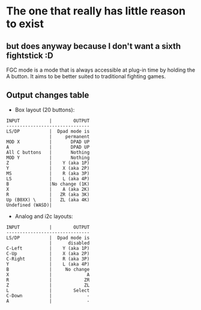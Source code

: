 # The one that really has little reason to exist
## but does anyway because I don't want a sixth fightstick :D

FGC mode is a mode that is always accessible at plug-in time by holding the A button. It aims to be better suited to traditional fighting games.

## Output changes table

* Box layout (20 buttons):
```
INPUT           |        OUTPUT
-------------------------------
LS/DP           |  Dpad mode is
                |     permanent
MOD X           |       DPAD UP
A               |       DPAD UP
All C buttons   |       Nothing
MOD Y           |       Nothing
Z               |    Y (aka 1P)
Y               |    X (aka 2P)
MS              |    R (aka 3P)
LS              |    L (aka 4P)
B               |No change (1K)
X               |    A (aka 2K)
R               |   ZR (aka 3K)
Up (B0XX) \     |   ZL (aka 4K)
Undefined (WASD)|
```

* Analog and i2c layouts:
```
INPUT           |        OUTPUT
-------------------------------
LS/DP           |  Dpad mode is
                |      disabled
C-Left          |    Y (aka 1P)
C-Up            |    X (aka 2P)
C-Right         |    R (aka 3P)
Y               |    L (aka 4P)
B               |     No change
X               |             A
R               |            ZR
Z               |            ZL
L               |        Select
C-Down          |             -
A               |             -
```